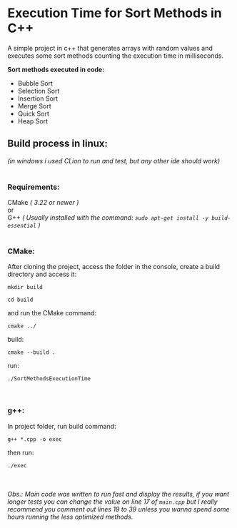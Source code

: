 # Execution Time for Sort Methods in C++

A simple project in c++ that generates arrays with random values and executes some sort methods counting the execution time in milliseconds. <br>

**Sort methods executed in code:**<br>
* Bubble Sort
* Selection Sort
* Insertion Sort
* Merge Sort
* Quick Sort
* Heap Sort

## Build process in linux: 
*(in windows i used CLion to run and test, but any other ide should work)*  <br> <br>

### Requirements: <br>

CMake *( 3.22 or newer )*
<br> or <br>
G++ *( Usually installed with the command: `sudo apt-get install -y build-essential` )* <br> <br>


### CMake: <br>

After cloning the project, access the folder in the console, create a build directory and access it:

`mkdir build`

`cd build`

and run the CMake command:

`cmake ../`

build:

`cmake --build .`

run:

`./SortMethodsExecutionTime`

<br>

### g++: <br>

In project folder, run build command:

`g++ *.cpp -o exec`

then run:

`./exec`


<br> <br>
*Obs.: Main code was written to run fast and display the results, if you want longer tests you can change the value on line 17 of `main.cpp` but I really recommend you comment out lines 19 to 39 unless you wanna spend some hours running the less optimized methods.*
